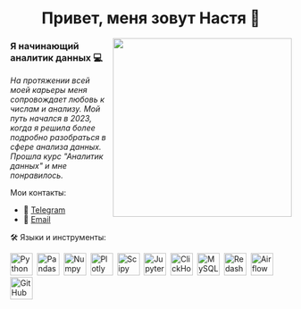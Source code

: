 <h1 align="center">Привет, меня зовут Настя 👋</h1>
<img align="right" src="https://giphy.com/gifs/cat-typing-E6jscXfv3AkWQ" width="320" height="320">

### Я начинающий аналитик данных 💻

*На протяжении всей моей карьеры меня сопровождает любовь к числам и анализу. Мой путь начался в 2023, когда я решила более подробно разобраться в сфере анализа данных. Прошла курс "Аналитик данных" и мне понравилось.*

Мои контакты:
* 📱 [Telegram](https://t.me/bashkova_nastia)
* 📨 [Email](mailto:bashkova.nastia@yandex.ru)

🛠️ Языки и инструменты:

<img src="https://img.shields.io/badge/python—white?logo=python&style=for—the—badge" title="Python" alt="Python" height="40"/>&nbsp; <img src="https://img.shields.io/badge/pandas—white?logo=pandas&logoColor=blue&style=for—the—badge" title="Pandas" alt="Pandas" height="40"/>&nbsp; 
<img src="https://img.shields.io/badge/numpy—white?logo=numpy&logoColor=blue&style=for—the—badge" title="Numpy" alt="Numpy" height="40"/>&nbsp; 
<img src="https://img.shields.io/badge/plotly—white?logo=plotly&logoColor=blue&style=for—the—badge" title="Plotly" alt="Plotly" height="40"/>&nbsp;
<img src="https://img.shields.io/badge/Scipy—white?logo=Scipy&logoColor=black&style=for—the—badge" title="Scipy" alt="Scipy" height="40"/>&nbsp; 
<img src="https://img.shields.io/badge/Jupyter_notebook—white?logo=Jupyter&style=for—the—badge" title="Jupyter" alt="Jupyter" height="40"/>&nbsp; 
<img src="https://img.shields.io/badge/Clickhouse—white?logo=Clickhouse&style=for—the—badge" title="ClickHouse" alt="ClickHouse" height="40"/>&nbsp; 
<img src="https://img.shields.io/badge/mySQL—white?logo=mySQL&s&style=for—the—badge" title="MySQL" alt="MySQL" height="40"/>&nbsp; 
<img src="https://img.shields.io/badge/redash—white?logo=redash&logoColor=black&style=for—the—badge" title="Redash" alt="Redash" height="40"/>&nbsp; 
<img src="https://img.shields.io/badge/Tableau—white?logo=Tableau&s&logoColor=yellow&style=for—the—badge" title="Airflow" alt="Airflow" height="40"/>&nbsp; 
<img src="https://img.shields.io/badge/github—white?logo=github&logoColor=black&style=for—the—badge" title="GitHub" alt="GitHub" height="40"/>&nbsp;


